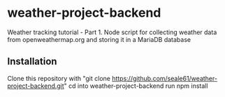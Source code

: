 # weather-project-backend
Weather tracking tutorial - Part 1. Node script for collecting weather data from openweathermap.org and storing it in a MariaDB database

## Installation
Clone this repository with "git clone https://github.com/seale61/weather-project-backend.git"
cd into weather-project-backend
run npm install
